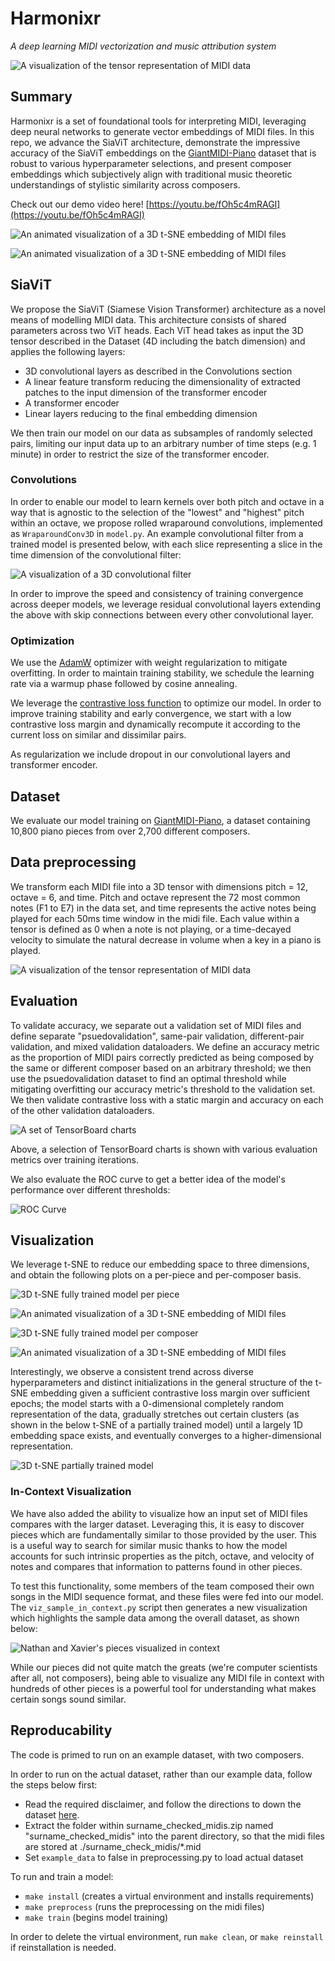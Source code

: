 # Harmonixr
*A deep learning MIDI vectorization and music attribution system*

![A visualization of the tensor representation of MIDI data](assets/tensor_representation_viz.gif)

## Summary

Harmonixr is a set of foundational tools for interpreting MIDI, leveraging deep neural networks to generate vector embeddings of MIDI files. In this repo, we advance the SiaViT architecture, demonstrate the impressive accuracy of the SiaViT embeddings on the [GiantMIDI-Piano](https://github.com/bytedance/GiantMIDI-Piano) dataset that is robust to various hyperparameter selections, and present composer embeddings which subjectively align with traditional music theoretic understandings of stylistic similarity across composers. 

Check out our demo video here! [https://youtu.be/fOh5c4mRAGI](https://youtu.be/fOh5c4mRAGI)

![An animated visualization of a 3D t-SNE embedding of MIDI files](assets/pieces_ani.gif)

![An animated visualization of a 3D t-SNE embedding of MIDI files](assets/clusters_ani.gif)

## SiaViT

We propose the SiaViT (Siamese Vision Transformer) architecture as a novel means of modelling MIDI data. This architecture consists of shared parameters across two ViT heads. Each ViT head takes as input the 3D tensor described in the Dataset (4D including the batch dimension) and applies the following layers:

 - 3D convolutional layers as described in the Convolutions section
 - A linear feature transform reducing the dimensionality of extracted patches to the input dimension of the transformer encoder
 - A transformer encoder
 - Linear layers reducing to the final embedding dimension

We then train our model on our data as subsamples of randomly selected pairs, limiting our input data up to an arbitrary number of time steps (e.g. 1 minute) in order to restrict the size of the transformer encoder.

### Convolutions

In order to enable our model to learn kernels over both pitch and octave in a way that is agnostic to the selection of the "lowest" and "highest" pitch within an octave, we propose rolled wraparound convolutions, implemented as `WraparoundConv3D` in `model.py`.  An example convolutional filter from a trained model is presented below, with each slice representing a slice in the time dimension of the convolutional filter:

![A visualization of a 3D convolutional filter](assets/conv_viz.png)

In order to improve the speed and consistency of training convergence across deeper models, we leverage residual convolutional layers extending the above with skip connections between every other convolutional layer.

### Optimization

We use the [AdamW](https://arxiv.org/abs/1711.05101) optimizer with weight regularization to mitigate overfitting. In order to maintain training stability, we schedule the learning rate via a warmup phase followed by cosine annealing.

We leverage the [contrastive loss function](https://ieeexplore.ieee.org/abstract/document/1640964) to optimize our model. In order to improve training stability and early convergence, we start with a low contrastive loss margin and dynamically recompute it according to the current loss on similar and dissimilar pairs.

As regularization we include dropout in our convolutional layers and transformer encoder.

## Dataset

We evaluate our model training on [GiantMIDI-Piano](https://github.com/bytedance/GiantMIDI-Piano), a dataset containing 10,800 piano pieces from over 2,700 different composers. 

<!-- We chose this dataset is due to its quality; the midi files capture notes with extremely high precision in timing and a level of detail in the velocities of notes not present in any previous piano dataset. -->

## Data preprocessing

We transform each MIDI file into a 3D tensor with dimensions pitch = 12, octave = 6, and time. Pitch and octave represent the 72 most common notes (F1 to E7) in the data set, and time represents the active notes being played for each 50ms time window in the midi file. Each value within a tensor is defined as 0 when a note is not playing, or a time-decayed velocity to simulate the natural decrease in volume when a key in a piano is played.

![A visualization of the tensor representation of MIDI data](assets/tensor_representation_viz.gif)

## Evaluation

To validate accuracy, we separate out a validation set of MIDI files and define separate "psuedovalidation", same-pair validation, different-pair validation, and mixed validation dataloaders. We define an accuracy metric as the proportion of MIDI pairs correctly predicted as being composed by the same or different composer based on an arbitrary threshold; we then use the psuedovalidation dataset to find an optimal threshold while mitigating overfitting our accuracy metric's threshold to the validation set. We then validate contrastive loss with a static margin and accuracy on each of the other validation dataloaders.

![A set of TensorBoard charts](assets/tensorboard_small_example.png)

Above, a selection of TensorBoard charts is shown with various evaluation metrics over training iterations.

We also evaluate the ROC curve to get a better idea of the model's performance over different thresholds:

![ROC Curve](assets/roc_curve.png)

## Visualization

We leverage t-SNE to reduce our embedding space to three dimensions, and obtain the following plots on a per-piece and per-composer basis.

![3D t-SNE fully trained model per piece](assets/tsne_piece_alt.png)

![An animated visualization of a 3D t-SNE embedding of MIDI files](assets/pieces_ani.gif)

![3D t-SNE fully trained model per composer](assets/tsne_composers_alt.png)

![An animated visualization of a 3D t-SNE embedding of MIDI files](assets/clusters_ani.gif)

Interestingly, we observe a consistent trend across diverse hyperparameters and distinct initializations in the general structure of the t-SNE embedding given a sufficient contrastive loss margin over sufficient epochs; the model starts with a 0-dimensional completely random representation of the data, gradually stretches out certain clusters (as shown in the below t-SNE of a partially trained model) until a largely 1D embedding space exists, and eventually converges to a higher-dimensional representation.

![3D t-SNE partially trained model](assets/tsne_piece_alt_less_trained.png)

### In-Context Visualization

We have also added the ability to visualize how an input set of MIDI files compares with the larger dataset. Leveraging this, it is easy to discover pieces which are fundamentally similar to those provided by the user. This is a useful way to search for similar music thanks to how the model accounts for such intrinsic properties as the pitch, octave, and velocity of notes and compares that information to patterns found in other pieces. 

To test this functionality, some members of the team composed their own songs in the MIDI sequence format, and these files were fed into our model. The `viz_sample_in_context.py` script then generates a new visualization which highlights the sample data among the overall dataset, as shown below:

![Nathan and Xavier's pieces visualized in context](assets/viz_in_context.png)

While our pieces did not quite match the greats (we're computer scientists after all, not composers), being able to visualize any MIDI file in context with hundreds of other pieces is a powerful tool for understanding what makes certain songs sound similar.

## Reproducability

The code is primed to run on an example dataset, with two composers.

In order to run on the actual dataset, rather than our example data, follow the steps below first:
 - Read the required disclaimer, and follow the directions to down the dataset [here](https://github.com/bytedance/GiantMIDI-Piano/blob/master/disclaimer.md). 
 - Extract the folder within surname_checked_midis.zip named "surname_checked_midis" into the parent directory, so that the midi files are stored at ./surname_check_midis/*.mid
 - Set `example_data` to false in preprocessing.py to load actual dataset

To run and train a model:
 - `make install` (creates a virtual environment and installs requirements)
 - `make preprocess` (runs the preprocessing on the midi files)
 - `make train` (begins model training)

In order to delete the virtual environment, run `make clean`, or `make reinstall` if reinstallation is needed. 
